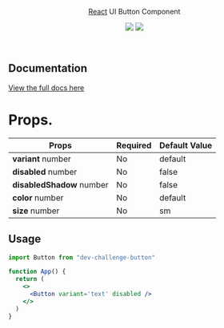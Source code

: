 <p align="center">
  <a href="https://reactjs.org/">React</a> UI Button Component
</p>

<p align="center">
  <a href="https://github.com/prettier/prettier"><img src="https://img.shields.io/badge/styled_with-prettier-ff69b4.svg"></a>
  <a href="https://opensource.org/licenses/MIT"><img src="https://img.shields.io/badge/License-MIT-blue.svg"></a>
</p>

<br />

## Documentation

[View the full docs here](https://60a9984a4da0650049135b69-wwlqgofgjp.chromatic.com/)

# Props.

| Props                     | Required | Default Value |
| ------------------------- | -------- | ------------- |
| **variant** number        | No       | default       |
| **disabled** number       | No       | false         |
| **disabledShadow** number | No       | false         |
| **color** number          | No       | default       |
| **size** number           | No       | sm            |

## Usage

```jsx
import Button from "dev-challenge-button"

function App() {
  return (
    <>
      <Button variant='text' disabled />
    </>
  )
}
```
